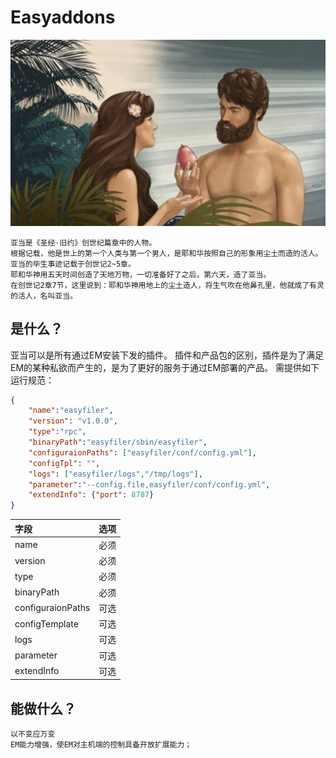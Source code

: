 # Easyaddons

![](addon.png)

```text
亚当是《圣经·旧约》创世纪篇章中的人物。
根据记载，他是世上的第一个人类与第一个男人，是耶和华按照自己的形象用尘土而造的活人。
亚当的毕生事迹记载于创世记2~5章。
耶和华神用五天时间创造了天地万物，一切准备好了之后，第六天，造了亚当。
在创世记2章7节，这里说到：耶和华神用地上的尘土造人，将生气吹在他鼻孔里，他就成了有灵的活人，名叫亚当。
```

## 是什么？

亚当可以是所有通过EM安装下发的插件。
插件和产品包的区别，插件是为了满足EM的某种私欲而产生的，是为了更好的服务于通过EM部署的产品。
需提供如下运行规范：
```json
{
    "name":"easyfiler",
    "version": "v1.0.0",
    "type":"rpc",
    "binaryPath":"easyfiler/sbin/easyfiler",
    "configuraionPaths": ["easyfiler/conf/config.yml"],
    "configTpl": "",
    "logs": ["easyfiler/logs","/tmp/logs"],
    "parameter":"--config.file,easyfiler/conf/config.yml",
    "extendInfo": {"port": 8787}
}
```

|  字段   | 选项  |
|  :----  | ----  |
| name  | 必须 |
| version  | 必须 |
| type  | 必须 |
| binaryPath  | 必须 |
| configuraionPaths  | 可选 |
| configTemplate  | 可选 |
| logs  | 可选 |
| parameter  | 可选 |
| extendInfo  | 可选 |

## 能做什么？

```text
以不变应万变
EM能力增强，使EM对主机端的控制具备开放扩展能力；
```